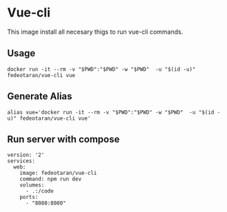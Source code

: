 Vue-cli
=======

This image install all necesary thigs to run vue-cli commands.

Usage
-----

`docker run -it --rm -v "$PWD":"$PWD" -w "$PWD"  -u "$(id -u)" fedeotaran/vue-cli vue`

Generate Alias
--------------

`alias vue='docker run -it --rm -v "$PWD":"$PWD" -w "$PWD"  -u "$(id -u)" fedeotaran/vue-cli vue'`

Run server with compose
-----------------------

```
version: '2'
services:
  web:
    image: fedeotaran/vue-cli
    command: npm run dev
    volumes:
      - .:/code
    ports:
      - "8080:8080"
```
